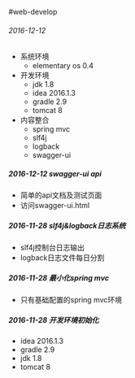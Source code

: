 #web-develop
###### 2016-12-12
* 系统环境 
    * elementary os 0.4
* 开发环境
    * jdk 1.8
    * idea 2016.1.3
    * gradle 2.9
    * tomcat 8
* 内容整合
    * spring mvc
    * slf4j
    * logback
    * swagger-ui

##### 2016-12-12 swagger-ui api
* 简单的api文档及测试页面
* 访问swagger-ui.html

##### 2016-11-28 slf4j&logback日志系统
* slf4j控制台日志输出
* logback日志文件每日分割

##### 2016-11-28 最小化spring mvc
* 只有基础配置的spring mvc环境

##### 2016-11-28 开发环境初始化
* idea 2016.1.3
* gradle 2.9
* jdk 1.8
* tomcat 8
